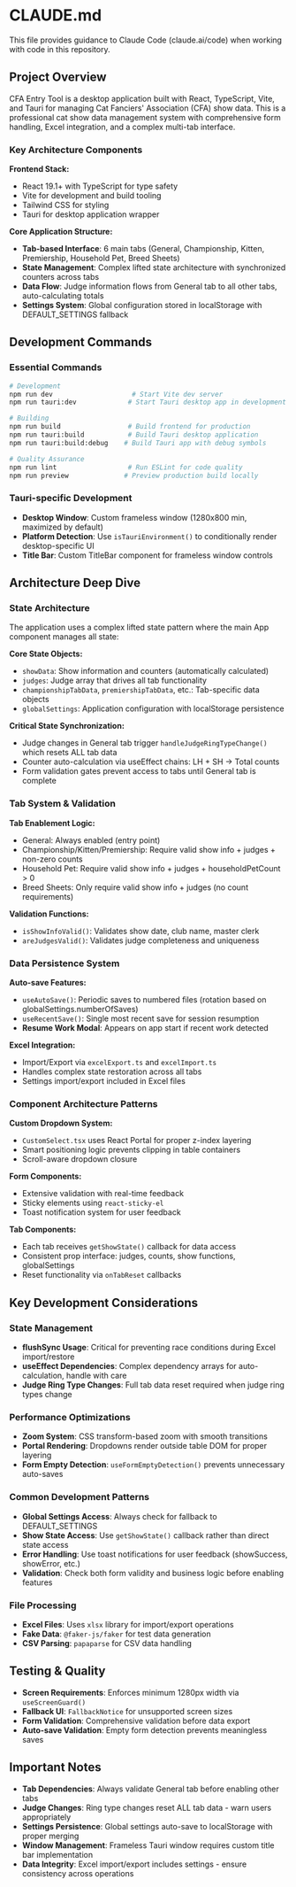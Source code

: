 # CLAUDE.md

This file provides guidance to Claude Code (claude.ai/code) when working with code in this repository.

## Project Overview

CFA Entry Tool is a desktop application built with React, TypeScript, Vite, and Tauri for managing Cat Fanciers' Association (CFA) show data. This is a professional cat show data management system with comprehensive form handling, Excel integration, and a complex multi-tab interface.

### Key Architecture Components

**Frontend Stack:**
- React 19.1+ with TypeScript for type safety
- Vite for development and build tooling
- Tailwind CSS for styling
- Tauri for desktop application wrapper

**Core Application Structure:**
- **Tab-based Interface**: 6 main tabs (General, Championship, Kitten, Premiership, Household Pet, Breed Sheets)
- **State Management**: Complex lifted state architecture with synchronized counters across tabs
- **Data Flow**: Judge information flows from General tab to all other tabs, auto-calculating totals
- **Settings System**: Global configuration stored in localStorage with DEFAULT_SETTINGS fallback

## Development Commands

### Essential Commands
```bash
# Development
npm run dev                    # Start Vite dev server
npm run tauri:dev             # Start Tauri desktop app in development mode

# Building
npm run build                 # Build frontend for production
npm run tauri:build           # Build Tauri desktop application
npm run tauri:build:debug    # Build Tauri app with debug symbols

# Quality Assurance
npm run lint                  # Run ESLint for code quality
npm run preview              # Preview production build locally
```

### Tauri-specific Development
- **Desktop Window**: Custom frameless window (1280x800 min, maximized by default)
- **Platform Detection**: Use `isTauriEnvironment()` to conditionally render desktop-specific UI
- **Title Bar**: Custom TitleBar component for frameless window controls

## Architecture Deep Dive

### State Architecture
The application uses a complex lifted state pattern where the main App component manages all state:

**Core State Objects:**
- `showData`: Show information and counters (automatically calculated)
- `judges`: Judge array that drives all tab functionality
- `championshipTabData`, `premiershipTabData`, etc.: Tab-specific data objects
- `globalSettings`: Application configuration with localStorage persistence

**Critical State Synchronization:**
- Judge changes in General tab trigger `handleJudgeRingTypeChange()` which resets ALL tab data
- Counter auto-calculation via useEffect chains: LH + SH → Total counts
- Form validation gates prevent access to tabs until General tab is complete

### Tab System & Validation
**Tab Enablement Logic:**
- General: Always enabled (entry point)
- Championship/Kitten/Premiership: Require valid show info + judges + non-zero counts
- Household Pet: Require valid show info + judges + householdPetCount > 0
- Breed Sheets: Only require valid show info + judges (no count requirements)

**Validation Functions:**
- `isShowInfoValid()`: Validates show date, club name, master clerk
- `areJudgesValid()`: Validates judge completeness and uniqueness

### Data Persistence System
**Auto-save Features:**
- `useAutoSave()`: Periodic saves to numbered files (rotation based on globalSettings.numberOfSaves)
- `useRecentSave()`: Single most recent save for session resumption
- **Resume Work Modal**: Appears on app start if recent work detected

**Excel Integration:**
- Import/Export via `excelExport.ts` and `excelImport.ts`
- Handles complex state restoration across all tabs
- Settings import/export included in Excel files

### Component Architecture Patterns

**Custom Dropdown System:**
- `CustomSelect.tsx` uses React Portal for proper z-index layering
- Smart positioning logic prevents clipping in table containers
- Scroll-aware dropdown closure

**Form Components:**
- Extensive validation with real-time feedback
- Sticky elements using `react-sticky-el`
- Toast notification system for user feedback

**Tab Components:**
- Each tab receives `getShowState()` callback for data access
- Consistent prop interface: judges, counts, show functions, globalSettings
- Reset functionality via `onTabReset` callbacks

## Key Development Considerations

### State Management
- **flushSync Usage**: Critical for preventing race conditions during Excel import/restore
- **useEffect Dependencies**: Complex dependency arrays for auto-calculation, handle with care
- **Judge Ring Type Changes**: Full tab data reset required when judge ring types change

### Performance Optimizations
- **Zoom System**: CSS transform-based zoom with smooth transitions
- **Portal Rendering**: Dropdowns render outside table DOM for proper layering
- **Form Empty Detection**: `useFormEmptyDetection()` prevents unnecessary auto-saves

### Common Development Patterns
- **Global Settings Access**: Always check for fallback to DEFAULT_SETTINGS
- **Show State Access**: Use `getShowState()` callback rather than direct state access
- **Error Handling**: Use toast notifications for user feedback (showSuccess, showError, etc.)
- **Validation**: Check both form validity and business logic before enabling features

### File Processing
- **Excel Files**: Uses `xlsx` library for import/export operations
- **Fake Data**: `@faker-js/faker` for test data generation
- **CSV Parsing**: `papaparse` for CSV data handling

## Testing & Quality
- **Screen Requirements**: Enforces minimum 1280px width via `useScreenGuard()`
- **Fallback UI**: `FallbackNotice` for unsupported screen sizes
- **Form Validation**: Comprehensive validation before data export
- **Auto-save Validation**: Empty form detection prevents meaningless saves

## Important Notes
- **Tab Dependencies**: Always validate General tab before enabling other tabs
- **Judge Changes**: Ring type changes reset ALL tab data - warn users appropriately  
- **Settings Persistence**: Global settings auto-save to localStorage with proper merging
- **Window Management**: Frameless Tauri window requires custom title bar implementation
- **Data Integrity**: Excel import/export includes settings - ensure consistency across operations